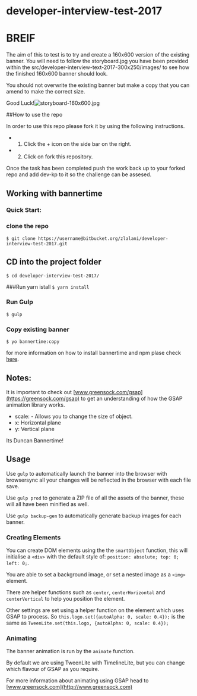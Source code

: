 # developer-interview-test-2017
# BREIF

The aim of this to test is to try and create a 160x600 version of the existing banner. You will need to follow the storyboard.jpg you have been provided within the src/developer-interview-text-2017-300x250/images/ to see how the finished 160x600 banner should look.

You should not overwrite the existing banner but make a copy that you can amend to make the correct size.

Good Luck!![storyboard-160x600.jpg](https://bitbucket.org/repo/x8Xo98z/images/970992812-storyboard-160x600.jpg)

##How to use the repo

In order to use this repo please fork it by using the following instructions.

* 1) Click the + icon on the side bar on the right. 
* 2) Click on fork this repository.

Once the task has been completed push the work back up to your forked repo and add dev-kp to it so the challenge can be assesed. 

## Working with bannertime
### Quick Start:

### clone the repo
`$ git clone https://username@bitbucket.org/zlalani/developer-interview-test-2017.git`

## CD into the project folder
`$ cd developer-interview-test-2017/`

###Run yarn istall
`$ yarn install`

### Run Gulp
`$ gulp`

### Copy existing banner
`$ yo bannertime:copy`

for more information on how to install bannertime and npm plase check [here](https://bitbucket.org/zlalani/dev-init).

## Notes:
It is important to check out [www.greensock.com/gsap](https://greensock.com/gsap) to get an understanding of how the GSAP animation library works. 

* scale: - Allows you to change the size of object.
* x: Horizontal plane
* y: Vertical plane

Its Duncan Bannertime!

## Usage

Use `gulp` to automatically launch the banner into the browser with browsersync all your changes will be reflected in the browser with each file save.

Use `gulp prod` to generate a ZIP file of all the assets of the banner, these will all have been minified as well.

Use `gulp backup-gen` to automatically generate backup images for each banner.

### Creating Elements

You can create DOM elements using the the `smartObject` function, this will initialise a `<div>` with the default style of: `position: absolute; top: 0; left: 0;`.

You are able to set a background image, or set a nested image as a `<img>` element.

There are helper functions such as `center`, `centerHorizontal` and `centerVertical` to help you position the element.

Other settings are set using a helper function on the element which uses GSAP to process. So `this.logo.set({autoAlpha: 0, scale: 0.4});` is the same as `TweenLite.set(this.logo, {autoAlpha: 0, scale: 0.4});`

### Animating

The banner animation is run by the `animate` function.

By default we are using TweenLite with TimelineLite, but you can change which flavour of GSAP as you require.

For more information about animating using GSAP head to [www.greensock.com](http://www.greensock.com)